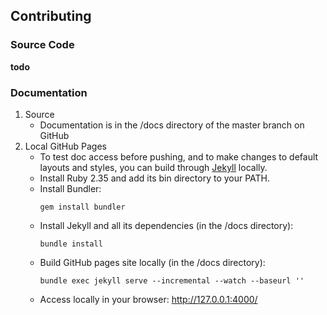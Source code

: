 ## Contributing

### Source Code
**todo**

### Documentation
1. Source
   - Documentation is in the /docs directory of the master branch on GitHub
2. Local GitHub Pages
   - To test doc access before pushing, and to make changes to default layouts and styles, 
     you can build through [Jekyll](https://help.github.com/articles/about-github-pages-and-jekyll/) locally.
   - Install Ruby 2.35 and add its bin directory to your PATH.
   - Install Bundler:
     ```
     gem install bundler
     ```
   - Install Jekyll and all its dependencies (in the /docs directory):
     ```
     bundle install
     ```
   - Build GitHub pages site locally (in the /docs directory):
     ```
     bundle exec jekyll serve --incremental --watch --baseurl ''
     ```
   - Access locally in your browser:
     http://127.0.0.1:4000/